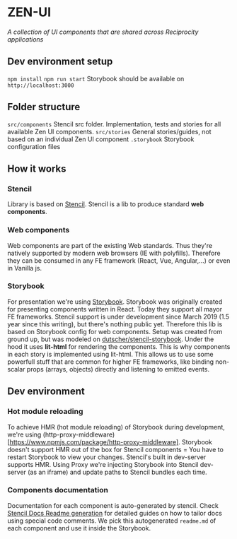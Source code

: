 # ZEN-UI
*A collection of UI components that are shared across Reciprocity applications*

## Dev environment setup
`npm install`
`npm run start`
Storybook should be available on `http://localhost:3000`

## Folder structure
`src/components` Stencil src folder. Implementation, tests and stories for all available Zen UI components.
`src/stories` General stories/guides, not based on an individual Zen UI component
`.storybook` Storybook configuration files

## How it works

### Stencil
Library is based on [Stencil](https://stenciljs.com/docs/introduction). Stencil is a lib to produce standard **web components**.

### Web components
Web components are part of the existing Web standards. Thus they're natively supported by modern web browsers (IE with polyfills). Therefore they can be consumed in any FE framework (React, Vue, Angular,...) or even in Vanilla js.

### Storybook
For presentation we're using [Storybook](https://storybook.js.org/). Storybook was originally created for presenting components written in React. Today they support all mayor FE frameworks.
Stencil support is under development since March 2019 (1.5 year since this writing), but there's nothing public yet.
Therefore this lib is based on Storybook config for web components. Setup was created from ground up, but was modeled on [dutscher/stencil-storybook](https://github.com/dutscher/stencil-storybook).
Under the hood it uses **lit-html** for rendering the components. This is why components in each story is implemented using lit-html. This allows us to use some powerfull stuff that are common for higher FE frameworks, like binding non-scalar props (arrays, objects) directly and listening to emitted events.

## Dev environment

### Hot module reloading
To achieve HMR (hot module reloading) of Storybook during development, we're using (http-proxy-middleware)[https://www.npmjs.com/package/http-proxy-middleware]. Storybook doesn't support HMR out of the box for Stencil components = You have to restart Storybook to view your changes. Stencil's built in dev-server supports HMR. Using Proxy we're injecting Storybook into Stencil dev-server (as an iframe) and update paths to Stencil bundles each time.

### Components documentation
Documentation for each component is auto-generated by stencil. Check [Stencil Docs Readme generation](https://stenciljs.com/docs/docs-readme) for detailed guides on how to tailor docs using special code comments. We pick this autogenerated `readme.md` of each component and use it inside the Storybook.

